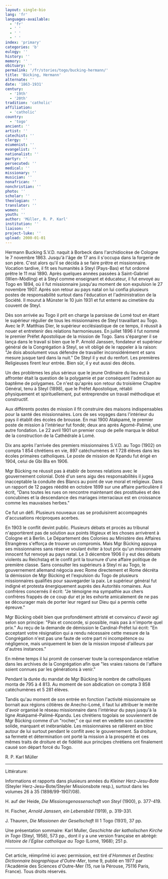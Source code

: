 ```yaml
---
layout: single-bio
lang: 'fr'
languages-available:
  - 'fr'
  - ' '
  - ' '
  - ' '
index: 'primary'
categories: 'b'
eulogy: ''
history: ''
memory: ''
obituary: ''
permalink: '/fr/stories/togo/bucking-hermann/'
title: 'Bücking, Hermann'
alternate: ''
date: '1863-1931'
century:
  - '19th'
  - '20th'
tradition: 'catholic'
affiliation:
  - 'catholic'
country:
  - 'togo'
ancient: ''
artist: ''
catechist: ''
clergy: ''
ecumenist: ''
evangelist: ''
nationalist: ''
martyr: ''
persecuted: ''
medical: ''
missionary: ''
musician: ''
nonafrican: ''
nonchristian: ''
photo: ''
scholar: ''
theologian: ''
translator: ''
women: ''
youth: ''
author: 'Müller, R. P. Karl'
institution: ''
liaison: ''
project-luke: ''
upload: 2000-01-01
---
```



Hermann Bucking S.V.D. naquit à Borbeck dans l'archidiocèse de Cologne le 7 novembre 1863. Jusqu'à l'âge de 17 ans il s'occupa dans la forgerie de son père. C'est alors qu'il se décida à se faire prêtre et missionnaire. Vocation tardive, il fit ses humanités à Steyl (Pays-Bas) et fut ordonné prêtre le 11 mai 1890. Après quelques années passées à Saint-Gabriel (Wien-Mödling) et à Steyl comme enseignant et éducateur, il fut envoyé au Togo en 1894, où il fut missionnaire jusqu'au moment de son expulsion le 27 novembre 1907. Après son retour au pays natal on lui confia plusieurs postes de responsabilité surtout dans l'éducation et l'administration de la Société. Il mourut à Münster le 10 juin 1931 et fut enterré au cimetière du couvent de Steyl.

Dès son arrivée au Togo il prit en charge la paroisse de Lomé tout en étant le supérieur régulier de tous les missionnaires de Steyl travaillant au Togo. Avec le P. Matthias Dier, le supérieur ecclésiastique de ce temps, il réussit à nouer et entretenir des relations harmonieuses. En juillet 1896 il fut nommé le premier Préfet Apostolique de la mission de Togo. Sans s'épargner il se lança dans le travail si bien que le P. Arnold Janssen, fondateur et supérieur général de la Congrégation à Steyl, se vit obligé de le rappeler à la raison: "Je dois absolument vous défendre de travailler inconsidérément et sans mesure jusque tard dans la nuit." De Steyl il y eut du renfort. Les premières Religieuses firent leur entrée. Bien sûr, il y eut aussi des décès.

Un des problèmes les plus sérieux que le jeune Ordinaire du lieu eut à affronter était la question de la polygamie et par conséquent l'admission au baptême de polygames. Ce n'est qu'après son retour du troisième Chapitre Général, tenu à Steyl (1898), que le Préfet Apostolique, rétabli physiquement et spirituellement, put entreprendre un travail méthodique et constructif.

Aux différents postes de mission il fit construire des maisons indispensables pour la santé des missionnaires. Lors de ses voyages dans l'intérieur du pays il établit des écoles de brousse. En mai 1900 Atakpamé, le premier poste de mission à l'intérieur fut fondé; deux ans après Agomé-Palimé, une autre fondation. Le 22 avril 1901 un premier coup de pelle marqua le début de la construction de la Cathédrale à Lomé.

Dix ans après l'arrivée des premiers missionnaires S.V.D. au Togo (1902) on compta 1 854 chrétiens en vie, 897 catéchumènes et 1 728 élèves dans les écoles primaires catholiques. Le poste de mission de Kpandu fut érigé en 1904, celui de Gbi Bla en 1906.

Mgr Bücking ne réussit pas à établir de bonnes relations avec le gouvernement colonial. Doté d'un sens aigu des responsabilités il jugea inacceptable la conduite des Blancs au point de vue moral et religieux. Dans un rapport de 12 pages réédité en octobre 1899 sur une affaire particulière il écrit, "Dans toutes les rues on rencontre maintenant des prostituées et des concubines et la descendance des mariages interraciaux est en croissance comme les mauvaises herbes."

Ce fut un défi. Plusieurs nouveaux cas se produisirent accompagnés d'accusations réciproques acerbes.

En 1903 le conflit devint public. Plusieurs débats et procès au tribunal n'apportèrent pas de solution aux points litigieux et les choses arrivèrent à Cologne et à Berlin. Le Département des Colonies au Ministère des Affaires Etrangères s'efforça de trouver un compromis. Mais Mgr Bücking appuya ses missionnaires sans réserve voulant éviter à tout prix qu'un missionnaire innocent fut renvoyé au pays natal. Le 3 décembre 1906 il y eut des débats violents au Reichstag et le confit prit la tournure d'une affaire politique de première classe. Sans consulter les supérieurs à Steyl ni au Togo, le gouvernement allemand négocia avec Rome directement et Rome décréta la démission de Mgr Bücking et l'expulsion du Togo de plusieurs missionnaires qualifiés pour sauvegarder la paix. Le supérieur général fut indigné et protesta énergiquement auprès des Autorités romaines. Aux confrères concernés il écrit: "Je témoigne ma sympathie aux chers confrères frappés de ce coup dur et je les exhorte amicalement de ne pas se décourager mais de porter leur regard sur Dieu qui a permis cette épreuve."

Mgr Bücking obéit bien que profondément attristé et convaincu d'avoir agi selon son principe: "Paix et concorde, si possible, mais pas à n'importe quel prix." Au reçu de la demande de démission le Cardinal-Préfet lui écrit: "En acceptant votre résignation qui a rendu nécessaire cette mesure de la Congrégation n'est pas une faute de votre part ni incompétence ou négligence, mais uniquement le bien de la mission imposé d'ailleurs par d'autres instances."

En même temps il lui promit de conserver toute la correspondance relative dans les archives de la Congrégation afin que "les vraies raisons de l'affaire soient connues par les générations à venir."

Pendant la durée du mandat de Mgr Bücking le nombre de catholiques monta de 795 à 4 813. Au moment de son abdication on compta 3 858 catéchumènes et 5 281 élèves.

Tandis qu'au moment de son entrée en fonction l'activité missionnaire se bornait aux régions côtières de Anecho-Lomé, il faut lui attribuer le mérite d'avoir organisé le réseau missionnaire dans l'intérieur du pays jusqu'à la ligne Atakpamé-Palimé-Kpandu. Les chrétiens togolais se souviennent de Mgr Bücking comme d'un "rocher," ce qui met en vedette son caractère solide, marquant et inébranlable. Les missionnaires se rallièrent en bloc autour de lui surtout pendant le conflit avec le gouvernement. Sa droiture, sa fermeté et détermination ont porté la mission à la prospérité et ces mêmes traits de droiture et de fidélité aux principes chrétiens ont finalement causé son départ forcé du Togo.

R. P. Karl Müller

---

Littérature:

Informations et rapports dans plusieurs années du *Kleiner Herz-Jesu-Bote* (Steyler Herz-Jesu-Bote/Steyler Missionsbote resp.), surtout dans les volumes 26 à 35 (1898/99-1907/08).

H. auf der Heide, *Die Missionsgenossenschaft von Steyl* (1900), p. 377-419.

H. Fischer, *Arnold Janssen, ein Lebensbild* (1919), p. 319-331.

J. Thauren, *Die Missionen der Gesellschaft* III 1 Togo (1931), 37 pp.

Une présentation sommaire: Karl Muller, *Geschichte der katholischen Kirche in Togo* (Steyl, 1958), 573 pp., dont il y a une version française en abrégé: *Histoire de l'Église catholique au Togo* (Lomé, 1968); 251 p.

---

Cet article, réimprîmé ici avec permission, est tiré d'*Hommes et Destins: Dictionnaire biographique d'Outre-Mer*, tome 9, publié en 1977 par l'Académie des Sciences d'Outre-Mer (15, rue la Pérouse, 75116 Paris, France). Tous droits réservés.